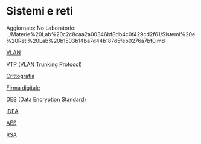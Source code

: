 # Sistemi e reti

Aggiornato: No
Laboratorio: ../Materie%20Lab%20c2c8caa2a00346bf8db4c0f429cd2f61/Sistemi%20e%20Reti%20Lab%20b1503b14ba7d44b187d5feb0276a7bf0.md

[VLAN](Sistemi%20e%20reti%20bf11e0512f5c4648a45f6527ca70e8a4/VLAN%20695d108c211847b9b176e9f124acf6cd.md)

[VTP (VLAN Trunking Protocol)](Sistemi%20e%20reti%20bf11e0512f5c4648a45f6527ca70e8a4/VTP%20(VLAN%20Trunking%20Protocol)%20d63080795ff2465db172b28f22054052.md)

[Crittografia](Sistemi%20e%20reti%20bf11e0512f5c4648a45f6527ca70e8a4/Crittografia%209726ab3f6a5c488e9b903b74014d605a.md)

[Firma digitale](Sistemi%20e%20reti%20bf11e0512f5c4648a45f6527ca70e8a4/Firma%20digitale%20db59a9f84308466fa23a892d04d8a458.md)

[DES (Data Encryption Standard)](Sistemi%20e%20reti%20bf11e0512f5c4648a45f6527ca70e8a4/DES%20(Data%20Encryption%20Standard)%209468066e6616435a80e5c4db1f71cb94.md)

[IDEA](Sistemi%20e%20reti%20bf11e0512f5c4648a45f6527ca70e8a4/IDEA%20e53b473d528d49688fafa311dee03101.md)

[AES](Sistemi%20e%20reti%20bf11e0512f5c4648a45f6527ca70e8a4/AES%205e58899b9a9643439b5ac3945a234ed0.md)

[RSA](Sistemi%20e%20reti%20bf11e0512f5c4648a45f6527ca70e8a4/RSA%20c9495fbb670c474996c7fbc9804bfbe3.md)